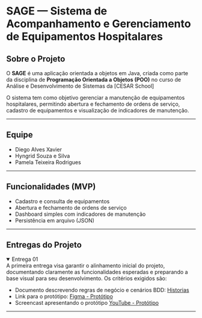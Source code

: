 # SAGE — Sistema de Acompanhamento e Gerenciamento de Equipamentos Hospitalares

## Sobre o Projeto
O **SAGE** é uma aplicação orientada a objetos em Java, criada como parte da disciplina de **Programação Orientada a Objetos (POO)** no curso de Análise e Desenvolvimento de Sistemas da [CESAR School]

O sistema tem como objetivo gerenciar a manutenção de equipamentos hospitalares, permitindo abertura e fechamento de ordens de serviço, cadastro de equipamentos e visualização de indicadores de manutenção.

---

## Equipe
- Diego Alves Xavier  
- Hyngrid Souza e Silva  
- Pamela Teixeira Rodrigues  

---

## Funcionalidades (MVP)
- Cadastro e consulta de equipamentos  
- Abertura e fechamento de ordens de serviço  
- Dashboard simples com indicadores de manutenção  
- Persistência em arquivo (JSON)  

---

## Entregas do Projeto

<details open>
<summary>Entrega 01</summary>
A primeira entrega visa garantir o alinhamento inicial do projeto, documentando claramente as funcionalidades esperadas e preparando a base visual para seu desenvolvimento. Os critérios exigidos são:
  
- Documento descrevendo regras de negócio e cenários BDD: [Historias](Historias.md) 
- Link para o protótipo: [Figma - Protótipo](https://www.figma.com/design/fNpzjR1EqV8dfAkAnqauC4/SAGE?node-id=0-1&p=f)
- Screencast apresentando o protótipo [YouTube - Protótipo](https://youtu.be/WLbz_-dBa8k)  

</details>

---
